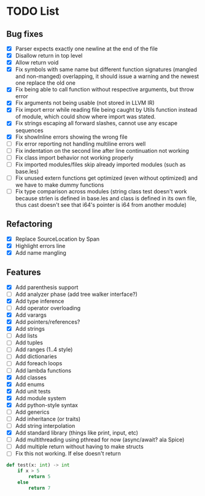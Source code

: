 # TODO List

## Bug fixes
- [x] Parser expects exactly one newline at the end of the file
- [x] Disallow return in top level
- [x] Allow return void
- [x] Fix symbols with same name but different function signatures (mangled and non-manged) overlapping, it should issue a warning and the newest one replace the old one
- [x] Fix being able to call function without respective arguments, but throw error
- [x] Fix arguments not being usable (not stored in LLVM IR)
- [x] Fix import error while reading file being caught by Utils function instead of module, which could show where import was stated.
- [x] Fix strings escaping all forward slashes, cannot use any escape sequences
- [x] Fix showInline errors showing the wrong file
- [ ] Fix error reporting not handling multiline errors well
- [ ] Fix indentation on the second line after line continuation not working
- [ ] Fix class import behavior not working properly
- [ ] Fix imported modules/files skip already imported modules (such as base.les)
- [ ] Fix unused extern functions get optimized (even without optimized) and we have to make dummy functions
- [ ] Fix type comparison across modules (string class test doesn't work because strlen is defined in base.les 
and class is defined in its own file, thus cast doesn't see that i64's pointer is i64 from another module)

## Refactoring
- [x] Replace SourceLocation by Span
- [x] Highlight errors line
- [x] Add name mangling

## Features
- [x] Add parenthesis support
- [ ] Add analyzer phase (add tree walker interface?)
- [x] Add type inference
- [ ] Add operator overloading
- [x] Add varargs
- [x] Add pointers/references?
- [x] Add strings
- [ ] Add lists
- [ ] Add tuples
- [ ] Add ranges (1..4 style)
- [ ] Add dictionaries
- [ ] Add foreach loops
- [ ] Add lambda functions
- [x] Add classes
- [x] Add enums
- [x] Add unit tests
- [x] Add module system
- [x] Add python-style syntax
- [ ] Add generics
- [ ] Add inheritance (or traits)
- [ ] Add string interpolation
- [x] Add standard library (things like print, input, etc)
- [ ] Add multithreading using pthread for now (async/await? ala Spice)
- [ ] Add multiple return without having to make structs
- [ ] Fix this not working. If else doesn't return 
```python
def test(x: int) -> int
    if x > 5
        return 5
    else
        return 7
```